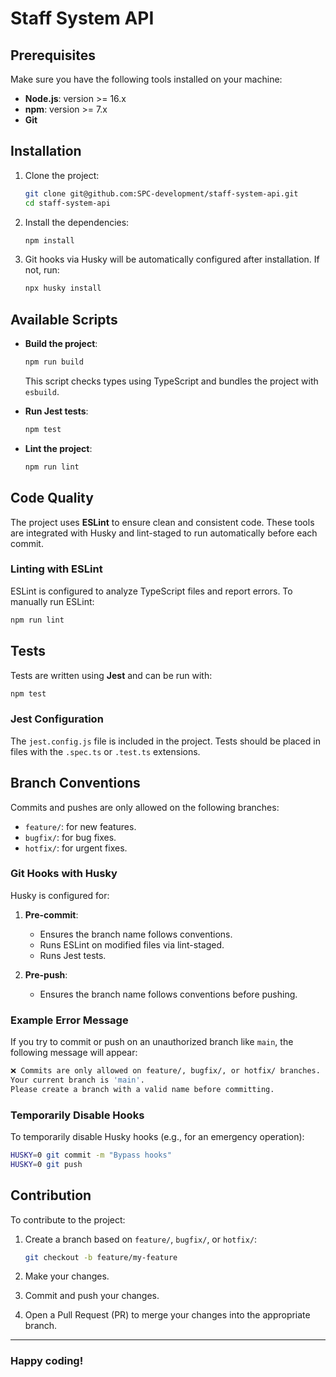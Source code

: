 # Staff System API

## **Prerequisites**

Make sure you have the following tools installed on your machine:

- **Node.js**: version >= 16.x
- **npm**: version >= 7.x
- **Git**

## **Installation**

1. Clone the project:

   ```bash
   git clone git@github.com:SPC-development/staff-system-api.git
   cd staff-system-api
   ```

2. Install the dependencies:

   ```bash
   npm install
   ```

3. Git hooks via Husky will be automatically configured after installation. If not, run:

   ```bash
   npx husky install
   ```

## **Available Scripts**

- **Build the project**:

  ```bash
  npm run build
  ```

  This script checks types using TypeScript and bundles the project with `esbuild`.

- **Run Jest tests**:

  ```bash
  npm test
  ```

- **Lint the project**:

  ```bash
  npm run lint
  ```

## **Code Quality**

The project uses **ESLint** to ensure clean and consistent code. These tools are integrated with Husky and lint-staged to run automatically before each commit.

### **Linting with ESLint**

ESLint is configured to analyze TypeScript files and report errors. To manually run ESLint:

```bash
npm run lint
```

## **Tests**

Tests are written using **Jest** and can be run with:

```bash
npm test
```

### **Jest Configuration**

The `jest.config.js` file is included in the project. Tests should be placed in files with the `.spec.ts` or `.test.ts` extensions.

## **Branch Conventions**

Commits and pushes are only allowed on the following branches:

- `feature/`: for new features.
- `bugfix/`: for bug fixes.
- `hotfix/`: for urgent fixes.

### **Git Hooks with Husky**

Husky is configured for:

1. **Pre-commit**:
   - Ensures the branch name follows conventions.
   - Runs ESLint on modified files via lint-staged.
   - Runs Jest tests.

2. **Pre-push**:
   - Ensures the branch name follows conventions before pushing.

### **Example Error Message**

If you try to commit or push on an unauthorized branch like `main`, the following message will appear:

```bash
❌ Commits are only allowed on feature/, bugfix/, or hotfix/ branches.
Your current branch is 'main'.
Please create a branch with a valid name before committing.
```

### **Temporarily Disable Hooks**

To temporarily disable Husky hooks (e.g., for an emergency operation):

```bash
HUSKY=0 git commit -m "Bypass hooks"
HUSKY=0 git push
```

## **Contribution**

To contribute to the project:

1. Create a branch based on `feature/`, `bugfix/`, or `hotfix/`:

   ```bash
   git checkout -b feature/my-feature
   ```

2. Make your changes.
3. Commit and push your changes.
4. Open a Pull Request (PR) to merge your changes into the appropriate branch.

---

### **Happy coding!**

